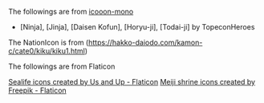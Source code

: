 The followings are from [icooon-mono](https://icooon-mono.com/)

* [Ninja], [Jinja], [Daisen Kofun], [Horyu-ji], [Todai-ji] by TopeconHeroes

The NationIcon is from (https://hakko-daiodo.com/kamon-c/cate0/kiku/kiku1.html)

The followings are from Flaticon

<a href="https://www.flaticon.com/free-icons/sealife" title="sealife icons">Sealife icons created by Us and Up - Flaticon</a>
<a href="https://www.flaticon.com/free-icons/meiji-shrine" title="meiji shrine icons">Meiji shrine icons created by Freepik - Flaticon</a>
